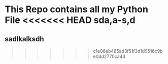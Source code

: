 This Repo contains all my Python File
<<<<<<< HEAD
sda,a-s,d
=======
## sadlkalksdh

>>>>>>> c1e06eb485ad3f51f3d1d9516c9be0dd2770ca44
